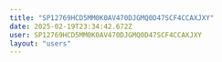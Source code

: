 ```yaml
---
title: "SP12769HCD5MM0K0AV470DJGMQ0D47SCF4CCAXJXY"
date: 2025-02-19T23:34:42.672Z
user: SP12769HCD5MM0K0AV470DJGMQ0D47SCF4CCAXJXY
layout: "users"
---
```

    